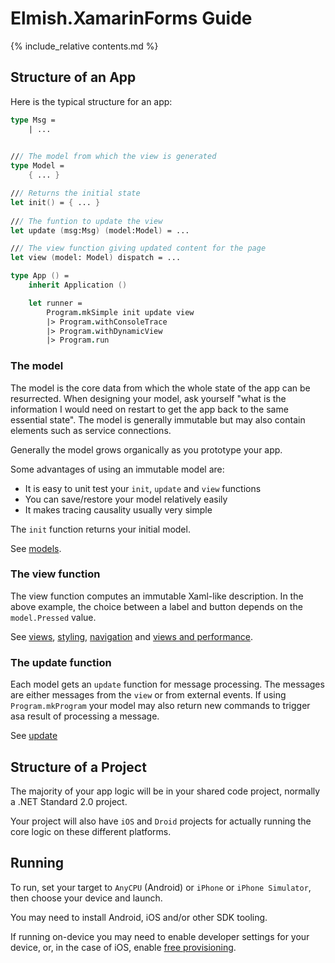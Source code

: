 Elmish.XamarinForms Guide
=======

{% include_relative contents.md %}

Structure of an App
------

Here is the typical structure for an app:
```fsharp
type Msg =
    | ...
    

/// The model from which the view is generated
type Model = 
    { ... }

/// Returns the initial state
let init() = { ... }
    
/// The funtion to update the view
let update (msg:Msg) (model:Model) = ...

/// The view function giving updated content for the page
let view (model: Model) dispatch = ...

type App () = 
    inherit Application ()

    let runner = 
        Program.mkSimple init update view
        |> Program.withConsoleTrace
        |> Program.withDynamicView
        |> Program.run
```



### The model

The model is the core data from which the whole state of the app can be resurrected.  When designing your model, ask yourself  "what is the information I would need on restart to get the app back to the same essential state". The model is generally immutable but may also contain elements such as service connections.

Generally the model grows organically as you prototype your app.

Some advantages of using an immutable model are:

* It is easy to unit test your `init`, `update` and `view` functions
* You can save/restore your model relatively easily
* It makes tracing causality usually very simple

The `init` function returns your initial model.

See [models](models.md).

### The view function

The view function computes an immutable Xaml-like description. In the above example, the choice between a label and button depends on the `model.Pressed` value.

See [views](views.md), [styling](styling.md), [navigation](navigation.md) and [views and performance](views-perf.md).

### The update function

Each model gets an `update` function for message processing. The messages are either messages from the `view` or from external events.
If using `Program.mkProgram` your model may also return new commands to trigger asa result of processing a message.

See [update](update.md)

Structure of a Project
------

The majority of your app logic will be in your shared code project, normally a .NET Standard 2.0 project.

Your project will also have `iOS` and `Droid` projects for actually running the core logic on these different platforms.  

Running 
------

To run, set your target to `AnyCPU` (Android) or `iPhone` or `iPhone Simulator`, then choose your device and launch.

You may need to install Android, iOS and/or other SDK tooling.  

If running on-device you may need to enable developer settings for your device,
or, in the case of iOS, enable [free provisioning](https://docs.microsoft.com/en-us/xamarin/ios/get-started/installation/device-provisioning/free-provisioning).


